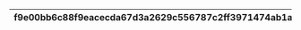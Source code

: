 |f9e00bb6c88f9eacecda67d3a2629c556787c2ff3971474ab1a739d632a56200|7a14c7a59c2fd377c272a5c008348c858605c92cd7cd3be03043e7b9fa6ea899|9cfb665fcd57849be0854f846935790d32843be9ca83b79d4f10a7f8bc0df248|3a178fe3a09239237bb8d741f6e7b196d1939f7bcfd49ebae73bf462078d97b2|987759ce47cb9b3c8e07943c5c7552cdaab458a30ec56c510ed6ad1719dfcbd9|4965572336473f46daa6b3cd91f25e47091c280e9913e238e79132886b7c3270|80a53f4d322377ca3ec46db6750caa29409938fe693a48e61d68ee9e23a7fff7|6cc82a3cbe3153734c1f427b549c73d7da9970e258bf64ef756087d3e418f370|aff024e89d276ad281a6fb0c52646bd82b012b9dc4e8a07c4ea28db3a7350cf1|7af3c633487b0c08215c8a6f141a6ba56364aa29491180925ada802434a4a333|f1ea7d5e40d87e95ddd9414deaa63b70f0ad10d0489a72a00a7d55f87c65be69|509aa3f3e1ef0320c0cbc7f23748b0d7cd6b36fb45baceaac404cdd06791f513|3ceae6dff9f436f584ae59448d5ba4168a649fc3b077247055bc7b797a1f2d03|58414ed30f7cb780a247c56e95716b36ab2ce324d2d594d7fac2abfb640cb293|
| --- | --- | --- | --- | --- | --- | --- | --- | --- | --- | --- | --- | --- | --- |
